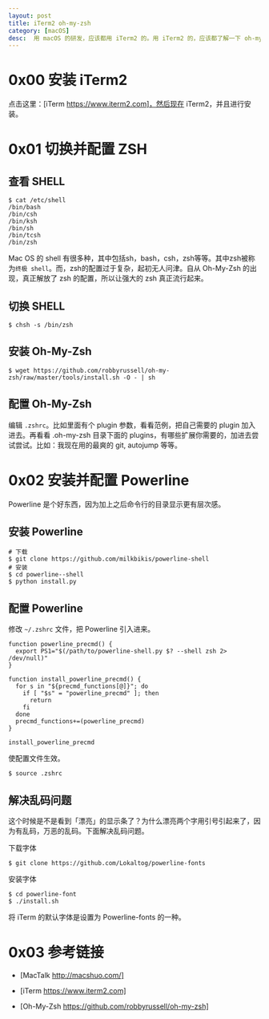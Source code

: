```yaml
---
layout: post
title: iTerm2 oh-my-zsh
category: [macOS]
desc:  用 macOS 的研发，应该都用 iTerm2 的。用 iTerm2 的，应该都了解一下 oh-my-zsh。
---
```

# 0x00 安装 iTerm2 #

点击这里：[iTerm https://www.iterm2.com]，然后现在 iTerm2，并且进行安装。

# 0x01 切换并配置 ZSH #

## 查看 SHELL ##

```shell
$ cat /etc/shell
/bin/bash
/bin/csh
/bin/ksh
/bin/sh
/bin/tcsh
/bin/zsh
```

Mac OS 的 shell 有很多种，其中包括sh，bash，csh，zsh等等。其中zsh被称为```终极 shell```。而，zsh的配置过于复杂，起初无人问津。自从 Oh-My-Zsh 的出现，真正解放了 zsh 的配置，所以让强大的 zsh 真正流行起来。

## 切换 SHELL ##

```shell
$ chsh -s /bin/zsh
```

## 安装 Oh-My-Zsh ##

```shell
$ wget https://github.com/robbyrussell/oh-my-zsh/raw/master/tools/install.sh -O - | sh
```

## 配置 Oh-My-Zsh ##

编辑 ```.zshrc```。比如里面有个 plugin 参数，看看范例，把自己需要的 plugin 加入进去。再看看 .oh-my-zsh 目录下面的 plugins，有哪些扩展你需要的，加进去尝试尝试。比如：我现在用的最爽的 git, autojump 等等。

# 0x02 安装并配置 Powerline #

Powerline 是个好东西，因为加上之后命令行的目录显示更有层次感。


## 安装 Powerline ##

```shell
# 下载
$ git clone https://github.com/milkbikis/powerline-shell
# 安装
$ cd powerline--shell
$ python install.py
```

## 配置 Powerline ##

修改  ```~/.zshrc``` 文件，把 Powerline 引入进来。

```
function powerline_precmd() {
  export PS1="$(/path/to/powerline-shell.py $? --shell zsh 2> /dev/null)"
}

function install_powerline_precmd() {
  for s in "${precmd_functions[@]}"; do
    if [ "$s" = "powerline_precmd" ]; then
      return
    fi
  done
  precmd_functions+=(powerline_precmd)
}

install_powerline_precmd
```

使配置文件生效。

```
$ source .zshrc
```

## 解决乱码问题 ##

这个时候是不是看到「漂亮」的显示条了？为什么漂亮两个字用引号引起来了，因为有乱码，万恶的乱码。下面解决乱码问题。

下载字体

```
$ git clone https://github.com/Lokaltog/powerline-fonts
```

安装字体

```shell
$ cd powerline-font
$ ./install.sh
```

将 iTerm 的默认字体是设置为 Powerline-fonts 的一种。


# 0x03 参考链接 #

* [MacTalk http://macshuo.com/]

* [iTerm https://www.iterm2.com]

* [Oh-My-Zsh https://github.com/robbyrussell/oh-my-zsh]


[iTerm https://www.iterm2.com]:https://www.iterm2.com/downloads.html
[Oh-My-Zsh https://github.com/robbyrussell/oh-my-zsh]:https://github.com/robbyrussell/oh-my-zsh
[MacTalk http://macshuo.com/]:http://macshuo.com/?p=676





